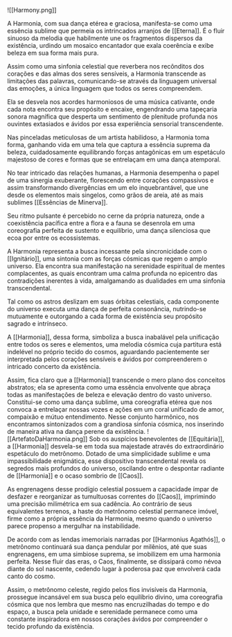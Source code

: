 
![[Harmony.png]]

A Harmonia, com sua dança etérea e graciosa, manifesta-se como uma essência sublime que permeia os intrincados arranjos de [[Eterna]]. É o fluir sinuoso da melodia que habilmente une os fragmentos dispersos da existência, urdindo um mosaico encantador que exala coerência e exibe beleza em sua forma mais pura.

Assim como uma sinfonia celestial que reverbera nos recônditos dos corações e das almas dos seres sensíveis, a Harmonia transcende as limitações das palavras, comunicando-se através da linguagem universal das emoções, a única linguagem que todos os seres compreendem.

Ela se desvela nos acordes harmoniosos de uma música cativante, onde cada nota encontra seu propósito e encaixe, engendrando uma tapeçaria sonora magnífica que desperta um sentimento de plenitude profunda nos ouvintes extasiados e ávidos por essa experiência sensorial transcendente.

Nas pinceladas meticulosas de um artista habilidoso, a Harmonia toma forma, ganhando vida em uma tela que captura a essência suprema da beleza, cuidadosamente equilibrando forças antagônicas em um espetáculo majestoso de cores e formas que se entrelaçam em uma dança atemporal.

No tear intricado das relações humanas, a Harmonia desempenha o papel de uma sinergia exuberante, florescendo entre corações compassivos e assim transformando divergências em um elo inquebrantável, que une desde os elementos mais singelos, como grãos de areia, até as mais sublimes [[Essências de Minerva]].

Seu ritmo pulsante é percebido no cerne da própria natureza, onde a coexistência pacífica entre a flora e a fauna se desenrola em uma coreografia perfeita de sustento e equilíbrio, uma dança silenciosa que ecoa por entre os ecossistemas.

A Harmonia representa a busca incessante pela sincronicidade com o [[Ignitário]], uma sintonia com as forças cósmicas que regem o amplo universo. Ela encontra sua manifestação na serenidade espiritual de mentes complacentes, as quais encontram uma calma profunda no epicentro das contradições inerentes à vida, amalgamando as dualidades em uma sinfonia transcendental.

Tal como os astros deslizam em suas órbitas celestiais, cada componente do universo executa uma dança de perfeita consonância, nutrindo-se mutuamente e outorgando a cada forma de existência seu propósito sagrado e intrínseco.

A [[Harmonia]], dessa forma, simboliza a busca inabalável pela unificação entre todos os seres e elementos, uma melodia cósmica cuja partitura está indelével no próprio tecido do cosmos, aguardando pacientemente ser interpretada pelos corações sensíveis e ávidos por compreenderem o intricado concerto da existência.

Assim, fica claro que a [[Harmonia]] transcende o mero plano dos conceitos abstratos; ela se apresenta como uma essência envolvente que abraça todas as manifestações de beleza e elevação dentro do vasto universo. Constitui-se como uma dança sublime, uma coreografia etérea que nos convoca a entrelaçar nossas vozes e ações em um coral unificado de amor, compaixão e mútuo entendimento. Nesse conjunto harmônico, nos encontramos sintonizados com a grandiosa sinfonia cósmica, nos inserindo de maneira ativa na dança perene da existência.
![[ArtefatoDaHarmonia.png]]
Sob os auspícios benevolentes de [[Equitária]], a [[Harmonia]] desvela-se em toda sua majestade através do extraordinário espetáculo do metrônomo. Dotado de uma simplicidade sublime e uma impassibilidade enigmática, esse dispositivo transcendental revela os segredos mais profundos do universo, oscilando entre o despontar radiante de [[Harmonia]] e o ocaso sombrio de [[Caos]].

As engrenagens desse prodígio celestial possuem a capacidade ímpar de desfazer e reorganizar as tumultuosas correntes do [[Caos]], imprimindo uma precisão milimétrica em sua cadência. Ao contrário de seus equivalentes terrenos, a haste do metrônomo celestial permanece imóvel, firme como a própria essência da Harmonia, mesmo quando o universo parece propenso a mergulhar na instabilidade.

De acordo com as lendas imemoriais narradas por [[Harmonius Agathós]], o metrônomo continuará sua dança pendular por milênios, até que suas engrenagens, em uma simbiose suprema, se imobilizem em uma harmonia perfeita. Nesse fluir das eras, o Caos, finalmente, se dissipará como névoa diante do sol nascente, cedendo lugar à poderosa paz que envolverá cada canto do cosmo.

Assim, o metrônomo celeste, regido pelos fios invisíveis da Harmonia, prossegue incansável em sua busca pelo equilíbrio divino, uma coreografia cósmica que nos lembra que mesmo nas encruzilhadas do tempo e do espaço, a busca pela unidade e serenidade permanece como uma constante inspiradora em nossos corações ávidos por compreender o tecido profundo da existência.